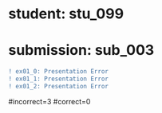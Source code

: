 # student: stu_099
# submission: sub_003

```diff
! ex01_0: Presentation Error
! ex01_1: Presentation Error
! ex01_2: Presentation Error
```
#incorrect=3
#correct=0
